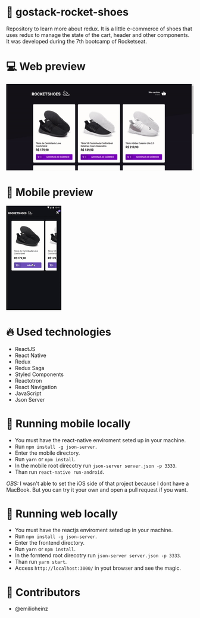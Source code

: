 # :shoe: gostack-rocket-shoes
Repository to learn more about redux. It is a little e-commerce of shoes that uses redux to manage the state of the cart, header and other components. It was developed during the 7th bootcamp of Rocketseat.

# :computer: Web preview
![](web-preview.gif)

# :iphone: Mobile preview
![](mobile-preview.gif)

# :fire: Used technologies
- ReactJS
- React Native
- Redux
- Redux Saga
- Styled Components
- Reactotron
- React Navigation
- JavaScript
- Json Server

# :wrench: Running mobile locally
- You must have the react-native enviroment seted up in your machine.
- Run `npm install -g json-server`.
- Enter the mobile directory.
- Run `yarn` or `npm install`.
- In the mobile root direcotry run `json-server server.json -p 3333`.
- Than run `react-native run-android`.

_OBS:_ I wasn't able to set the iOS side of that project because I dont have a MacBook. But you can try it your own and open a pull request if you want.

# :wrench: Running web locally
- You must have the reactjs enviroment seted up in your machine.
- Run `npm install -g json-server`.
- Enter the frontend directory.
- Run `yarn` or `npm install`.
- In the forntend root direcotry run `json-server server.json -p 3333`.
- Than run `yarn start`.
- Access `http://localhost:3000/` in yout browser and see the magic.

# :man: Contributors
- @emilioheinz
